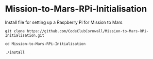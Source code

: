 # Mission-to-Mars-RPi-Initialisation
Install file for setting up a Raspberry Pi for Mission to Mars

`git clone https://github.com/CodeClubCornwall/Mission-to-Mars-RPi-Initialisation.git`

`cd Mission-to-Mars-RPi-Initialisation`

`./install`
